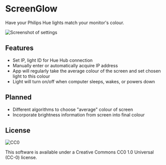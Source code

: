 # ScreenGlow

Have your Philips Hue lights match your monitor's colour.

![Screenshot of settings](http://i.imgur.com/SS4R1BA.png)

## Features

* Set IP, light ID for Hue Hub connection
* Manually enter or automatically acquire IP address
* App will regularly take the average colour of the screen and set chosen light to this colour
* Light will turn on/off when computer sleeps, wakes, or powers down

## Planned

* Different algorithms to choose "average" colour of screen
* Incorporate brightness information from screen into final colour

## License

<img src="http://i.creativecommons.org/p/zero/1.0/88x31.png" style="border-style: none;" alt="CC0" />

This software is available under a Creative Commons CC0 1.0 Universal (CC-0) license.
